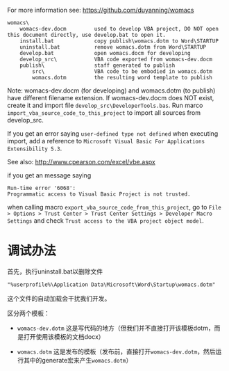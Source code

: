 For more information see: https://github.com/duyanning/womacs

```
womacs\
    womacs-dev.docm         used to develop VBA project, DO NOT open this document directly, use develop.bat to open it.
    install.bat             copy publish\womacs.dotm to Word\STARTUP
    uninstall.bat           remove womacs.dotm from Word\STARTUP
    develop.bat             open womacs.docm for developing
    develop_src\            VBA code exported from womacs-dev.docm
    publish\                staff generated to publish
        src\                VBA code to be embodied in womacs.dotm
        womacs.dotm         the resulting word template to publish
```

Note: womacs-dev.docm (for developing) and womacs.dotm (to publish)
have different filename extension. If womacs-dev.docm does NOT exist,
create it and import file `develop_src\DeveloperTools.bas`. Run marco
`import_vba_source_code_to_this_project` to import all sources from
develop_src.


If you get an error saying `user-defined type not defined` when
executing import, add a reference to `Microsoft Visual Basic For
Applications Extensibility 5.3`.

See also:
http://www.cpearson.com/excel/vbe.aspx


if you get an message saying

    Run-time error '6068':
    Programmatic access to Visual Basic Project is not trusted.

when calling macro `export_vba_source_code_from_this_project`, go to
`File > Options > Trust Center > Trust Center Settings > Developer
Macro Settings` and check `Trust access to the VBA project object
model`.



# 调试办法

首先，执行uninstall.bat以删除文件

`"%userprofile%\Application Data\Microsoft\Word\Startup\womacs.dotm"`

这个文件的自动加载会干扰我们开发。



区分两个模板：

- `womacs-dev.dotm`	这是写代码的地方（但我们并不直接打开该模板dotm，而是打开使用该模板的文档docx）

- `womacs.dotm`		这是发布的模板（发布前，直接打开`womacs-dev.dotm`，然后运行其中的generate宏来产生`womacs.dotm`）



